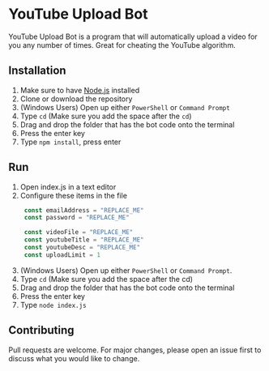 # YouTube Upload Bot
YouTube Upload Bot is a program that will automatically upload a video for you any number of times. Great for cheating the YouTube algorithm.

## Installation
1. Make sure to have [Node.js](https://nodejs.org) installed
2. Clone or download the repository
3. (Windows Users) Open up either `PowerShell` or `Command Prompt`
4. Type `cd` (Make sure you add the space after the `cd`)
5. Drag and drop the folder that has the bot code onto the terminal
6. Press the enter key
7. Type `npm install`, press enter

## Run
1. Open index.js in a text editor
2. Configure these items in the file
   ```javascript
    const emailAddress = "REPLACE_ME"
    const password = "REPLACE_ME"

    const videoFile = "REPLACE_ME"
    const youtubeTitle = "REPLACE_ME"
    const youtubeDesc = "REPLACE_ME"
    const uploadLimit = 1
    ```
3. (Windows Users) Open up either `PowerShell` or `Command Prompt`.
4. Type `cd` (Make sure you add the space after the cd)
5. Drag and drop the folder that has the bot code onto the terminal
6. Press the enter key
7. Type `node index.js`

## Contributing
Pull requests are welcome. For major changes, please open an issue first to discuss what you would like to change.